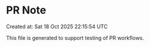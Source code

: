 # PR Note

Created at: Sat 18 Oct 2025 22:15:54 UTC

This file is generated to support testing of PR workflows.

